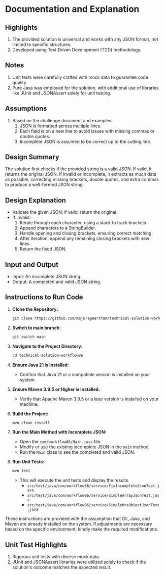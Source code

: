 # Documentation and Explanation

## Highlights
1. The provided solution is universal and works with any JSON format, not limited to specific structures.
2. Developed using Test Driven Development (TDD) methodology.

## Notes
1. Unit tests were carefully crafted with mock data to guarantee code quality.
2. Pure Java was employed for the solution, with additional use of libraries like JUnit and JSONAssert solely for unit testing.

## Assumptions
1. Based on the challenge document and examples:
    1. JSON is formatted across multiple lines.
    2. Each field is on a new line to avoid issues with missing commas or double quotes.
    3. Incomplete JSON is assumed to be correct up to the cutting line.

## Design Summary

The solution first checks if the provided string is a valid JSON. If valid, it returns the original JSON. If invalid or incomplete, it extracts as much data as possible, correcting missing brackets, double quotes, and extra commas to produce a well-formed JSON string.

## Design Explanation

* Validate the given JSON; if valid, return the original.
* If invalid:
    1. Iterate through each character, using a stack to track brackets.
    2. Append characters to a StringBuilder.
    3. Handle opening and closing brackets, ensuring correct matching.
    4. After iteration, append any remaining closing brackets with new lines.
    5. Return the fixed JSON.

## Input and Output

* Input: An incomplete JSON string. 
* Output: A completed and valid JSON string.

## Instructions to Run Code

1. **Clone the Repository:**
   ```bash
   git clone https://github.com/majurageerthan/technical-solution-workflow86.git
   ```
2. **Switch to main branch:**
   ```bash
   git switch main
   ```

3. **Navigate to the Project Directory:**
   ```bash
   cd technical-solution-workflow86
   ```

4. **Ensure Java 21 is Installed:**
    - Confirm that Java 21 or a compatible version is installed on your system.

5. **Ensure Maven 3.9.5 or Higher is Installed:**
    - Verify that Apache Maven 3.9.5 or a later version is installed on your machine.

6. **Build the Project:**
   ```bash
   mvn clean install
   ```

7. **Run the Main Method with Incomplete JSON:**
    - Open the `com/workflow86/Main.java` file.
    - Modify or use the existing incomplete JSON in the `main` method.
    - Run the `Main` class to see the completed and valid JSON.

8. **Run Unit Tests:**
   ```bash
   mvn test
   ```
    - This will execute the unit tests and display the results.
      - `src/test/java/com/workflow86/service/FixIncompleteJsonTest.java`
      - `src/test/java/com/workflow86/service/SimpleArrayJsonTest.java`
      - `src/test/java/com/workflow86/service/SimpleOneObjectJsonTest.java`

These instructions are provided with the assumption that Git, Java, and Maven are already installed on the system.
If adjustments are necessary based on the specific environment, kindly make the required modifications.

## Unit Test Highlights
1. Rigorous unit tests with diverse mock data.
2. JUnit and JSONAssert libraries were utilized solely to check if the solution's outcome matches the expected result.